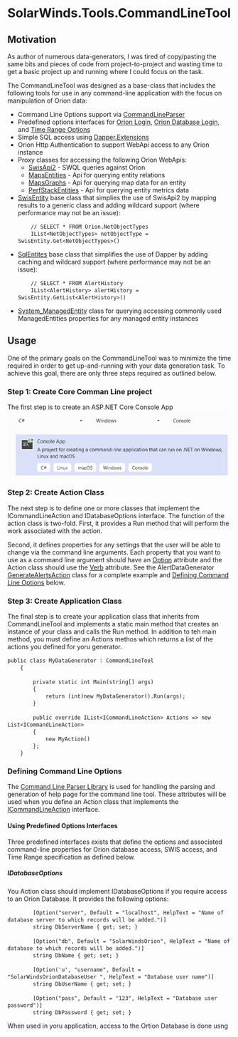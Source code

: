 # SolarWinds.Tools.CommandLineTool
## Motivation
As author of numerous data-generators, I was tired of copy/pasting the same bits and pieces of code from project-to-project and wasting time to get a basic project up and running where I could focus on the task.

The CommandLineTool was designed as a base-class that includes the following tools for use in any command-line application with the focus on manipulation of Orion data:

- Command Line Options support via [CommandLineParser](https://github.com/commandlineparser/commandline/wiki)
- Predefined options interfaces for [Orion Login](https://github.com/rmatejka-sw/SolarWinds.Tools.Orion.AlertDataGenerator/blob/master/SolarWinds.Tools.CommandLineTool/Options/IOrionOptions.cs), [Orion Database Login](https://github.com/rmatejka-sw/SolarWinds.Tools.Orion.AlertDataGenerator/blob/master/SolarWinds.Tools.CommandLineTool/Options/IDatabaseOptions.cs), and [Time Range Options](https://github.com/rmatejka-sw/SolarWinds.Tools.Orion.AlertDataGenerator/blob/master/SolarWinds.Tools.CommandLineTool/Options/ITimeRangeOptions.cs)
- Simple SQL access using [Dapper.Extensions](https://dapper-tutorial.net/dapper)
- Orion Http Authentication to support WebApi access to any Orion instance
- Proxy classes for accessing the following Orion WebApis: 
  - [SwisApi2](https://github.com/rmatejka-sw/SolarWinds.Tools.Orion.AlertDataGenerator/blob/master/SolarWinds.Tools.CommandLineTool/Service/OrionSWISQueryClient/OrionSWISQueryClient.cs) - SWQL queries against Orion
  - [MapsEntities](https://github.com/rmatejka-sw/SolarWinds.Tools.Orion.AlertDataGenerator/blob/a00f43d5ebb64f6efa34b0e3b42cd9d97c96ff0d/SolarWinds.Tools.CommandLineTool/Service/MapsClient/MapsClient.cs#L3019) - Api for querying entity relations
  - [MapsGraphs](https://github.com/rmatejka-sw/SolarWinds.Tools.Orion.AlertDataGenerator/blob/a00f43d5ebb64f6efa34b0e3b42cd9d97c96ff0d/SolarWinds.Tools.CommandLineTool/Service/MapsClient/MapsClient.cs#L2371) - Api for querying map data for an entity
  - [PerfStackEntities](https://github.com/rmatejka-sw/SolarWinds.Tools.Orion.AlertDataGenerator/blob/afa1f5f82ce8fcdcdb5c526e96a82096ab229c59/SolarWinds.Tools.CommandLineTool/Service/PerfStackClient/PerfStackClient.cs#L20) - Api for querying entity metrics data
- [SwisEntity](https://github.com/rmatejka-sw/SolarWinds.Tools.Orion.AlertDataGenerator/blob/master/SolarWinds.Tools.CommandLineTool/SwisEntities/SwisEntity.cs) base class that simplies the use of SwisApi2 by mapping results to a generic class and adding wildcard support (where performance may not be an issue):
    ````
        // SELECT * FROM Orion.NetObjectTypes
        IList<NetObjectTypes> netObjectType = SwisEntity.Get<NetObjectTypes>() 
    ````
- [SqlEntites](https://github.com/rmatejka-sw/SolarWinds.Tools.Orion.AlertDataGenerator/blob/master/SolarWinds.Tools.CommandLineTool/SqlEntities/SqlEntityBase.cs) base class that simplifies the use of Dapper by adding caching and wildcard support (where performance may not be an issue):
    ````
        // SELECT * FROM AlertHistory
        IList<AlertHistory> alertHistory = SwisEntity.GetList<AlertHistory>() 
- [System_ManagedEntity](https://github.com/rmatejka-sw/SolarWinds.Tools.Orion.AlertDataGenerator/blob/master/SolarWinds.Tools.CommandLineTool/SwisEntities/System_ManagedEntity.cs) class for querying accessing commonly used ManagedEntities properties for any managed entity instances 

## Usage
One of the primary goals on the CommandLineTool was to minimize the time required in order to get up-and-running with your data generation task. To achieve this goal, there are only three steps required as outlined below.
### Step 1: Create Core Comman Line project
The first step is to create an ASP.NET Core Console App
![Create Core App](images/CreateCoreApp.png)
### Step 2: Create Action Class
The next step is to define one or more classes that implement the ICommandLineAction and IDatabaseOptions interface. The function of the action class is two-fold. First, it provides a Run method that will perform the work associated with the action. 

Second, it defines properties for any settings that the user will be able to change via the command line arguments. Each property that you want to use as a command line argument should have an [Option](https://github.com/commandlineparser/commandline/wiki/Option-Attribute) attribute and the Action class should use the [Verb](https://github.com/commandlineparser/commandline/wiki/Verbs) attribute. See the AlertDataGenerator [GenerateAlertsAction](https://github.com/rmatejka-sw/SolarWinds.Tools.Orion.AlertDataGenerator/blob/master/SolarWinds.Tools.CommandLineTool.AlertDataGenerator/GenerateAlertsAction.cs) class for a complete example and [Defining Command Line Options](#defining-command-line-options) below. 
### Step 3: Create Application Class
The final step is to create your application class that inherits from CommandLineTool and implements a static main method that creates an instance of your class and calls the Run method. In addition to teh main method, you must define an Actions methos which returns a list of the actions you defined for yoru generator.
````
public class MyDataGenerator : CommandLineTool
    {

        private static int Main(string[] args)
        {
            return (int)new MyDataGenerator().Run(args);
        }

        public override IList<ICommandLineAction> Actions => new List<ICommandLineAction>
        {
            new MyAction()
        };
    }
````
### Defining Command Line Options
The [Command Line Parser Library](https://github.com/commandlineparser/commandline) is used for handling the parsing and generation of help page for the command line tool. These attributes will be used when you define an Action class that implements the [ICommandLineAction](https://github.com/rmatejka-sw/SolarWinds.Tools.Orion.AlertDataGenerator/blob/master/SolarWinds.Tools.CommandLineTool/ICommandLineAction.cs) interface.

#### Using Predefined Options Interfaces
Three predefined interfaces exists that define the options and associated command-line properties for Orion database access, SWIS access, and Time Range specification as defined below.

##### IDatabaseOptions
You Action class should implement IDatabaseOptions if you require access to an Orion Database. It provides the following options:
````
        [Option("server", Default = "localhost", HelpText = "Name of database server to which records will be added.")]
        string DbServerName { get; set; }

        [Option("db", Default = "SolarWindsOrion", HelpText = "Name of database to which records will be added.")]
        string DbName { get; set; }

        [Option('u', "username", Default = "SolarWindsOrionDatabaseUser ", HelpText = "Database user name")]
        string DbUserName { get; set; }

        [Option("pass", Default = "123", HelpText = "Database user password")]
        string DbPassword { get; set; }
````
When used in yoru application, access to the Ortion Database is done usng